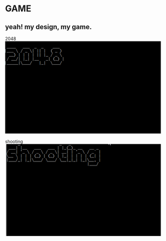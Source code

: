 # GAME
yeah! my design, my game.
----------
2048
![image](https://github.com/luofun/GAME/blob/master/2048/windows/console/gif/2048console.gif)

shooting
![image](https://github.com/luofun/GAME/blob/master/shooting/shooting.gif)
